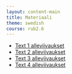 ```yaml
---
layout: content-main
title: Materiaali
theme: swedish
course: rub2.6
---
```


- [Text 1 alleviivaukset](/media/rub2.6/text_1_alleviivaukset_oikeat.docx)
- [Text 2 alleviivaukset](/media/rub2.6/text_2_alleviivaukset_oikeat.pdf)
- [Text 3 alleviivaukset](/media/rub2.6/text_3_alleviivaukset_oikeat.pdf)
- [Text 4 alleviivaukset](/media/rub2.6/text_4_alleviivaukset_oikeat.pdf)
